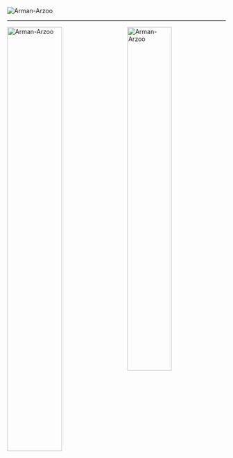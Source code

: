 <p align="left"> <img src="https://komarev.com/ghpvc/?username=Arman-Arzoo&label=Profile%20views&color=129e00&style=plastic" alt="Arman-Arzoo" /> </p>
<hr/>

<span>
  <p><img align="right" width="45%" src="https://github-readme-stats.vercel.app/api/top-langs?username=Arman-Arzoo&show_icons=true&locale=en&layout=compact" alt="Arman-Arzoo" /></p>
<p><img align="left" width="50%" src="https://github-readme-streak-stats.herokuapp.com/?user=Arman-Arzoo&" alt="Arman-Arzoo" /></p>
  

</span>
